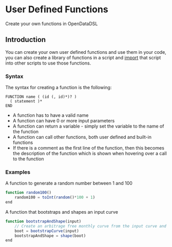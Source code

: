 User Defined Functions
======================

Create your own functions in OpenDataDSL

## Introduction

You can create your own user defined functions and use them in your code, you can also create a library of functions in a script and [import](365330614.html) that script into other scripts to use those functions.

### Syntax

The syntax for creating a function is the following:

```
FUNCTION name ( (id (, id)*)? ) 
  ( statement )*
END
```

*   A function has to have a valid name    
*   A function can have 0 or more input parameters
*   A function can return a variable - simply set the variable to the name of the function
*   A function can call other functions, both user defined and built-in functions
*   If there is a comment as the first line of the function, then this becomes the description of the function which is shown when hovering over a call to the function
  

### Examples

A function to generate a random number between 1 and 100

```js
function random100()
    random100 = toInt(random()*100 + 1)
end
```

A function that bootstraps and shapes an input curve

```js
function bootstrapAndShape(input)
    // Create an arbitrage free monthly curve from the input curve and use simple shaping
    boot = bootstrapCurve(input)
    bootstrapAndShape = shape(boot)
end
```
